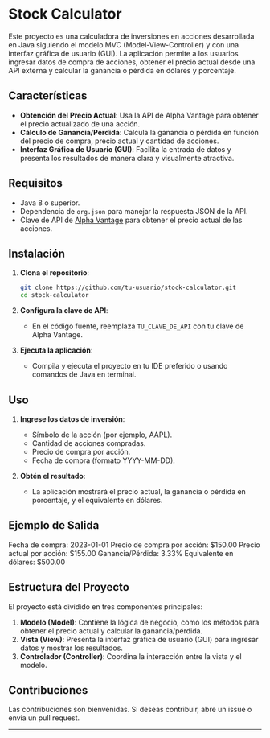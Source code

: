 # Stock Calculator

Este proyecto es una calculadora de inversiones en acciones desarrollada en Java siguiendo el modelo MVC (Model-View-Controller) y con una interfaz gráfica de usuario (GUI). La aplicación permite a los usuarios ingresar datos de compra de acciones, obtener el precio actual desde una API externa y calcular la ganancia o pérdida en dólares y porcentaje.

## Características

- **Obtención del Precio Actual**: Usa la API de Alpha Vantage para obtener el precio actualizado de una acción.
- **Cálculo de Ganancia/Pérdida**: Calcula la ganancia o pérdida en función del precio de compra, precio actual y cantidad de acciones.
- **Interfaz Gráfica de Usuario (GUI)**: Facilita la entrada de datos y presenta los resultados de manera clara y visualmente atractiva.

## Requisitos

- Java 8 o superior.
- Dependencia de `org.json` para manejar la respuesta JSON de la API.
- Clave de API de [Alpha Vantage](https://www.alphavantage.co/) para obtener el precio actual de las acciones.

## Instalación

1. **Clona el repositorio**:
    ```bash
    git clone https://github.com/tu-usuario/stock-calculator.git
    cd stock-calculator
    ```

2. **Configura la clave de API**:
    - En el código fuente, reemplaza `TU_CLAVE_DE_API` con tu clave de Alpha Vantage.

3. **Ejecuta la aplicación**:
    - Compila y ejecuta el proyecto en tu IDE preferido o usando comandos de Java en terminal.

## Uso

1. **Ingrese los datos de inversión**:
    - Símbolo de la acción (por ejemplo, AAPL).
    - Cantidad de acciones compradas.
    - Precio de compra por acción.
    - Fecha de compra (formato YYYY-MM-DD).

2. **Obtén el resultado**:
    - La aplicación mostrará el precio actual, la ganancia o pérdida en porcentaje, y el equivalente en dólares.

## Ejemplo de Salida

Fecha de compra: 2023-01-01 Precio de compra por acción: $150.00 Precio actual por acción: $155.00 Ganancia/Pérdida: 3.33% Equivalente en dólares: $500.00


## Estructura del Proyecto

El proyecto está dividido en tres componentes principales:

1. **Modelo (Model)**: Contiene la lógica de negocio, como los métodos para obtener el precio actual y calcular la ganancia/pérdida.
2. **Vista (View)**: Presenta la interfaz gráfica de usuario (GUI) para ingresar datos y mostrar los resultados.
3. **Controlador (Controller)**: Coordina la interacción entre la vista y el modelo.

## Contribuciones

Las contribuciones son bienvenidas. Si deseas contribuir, abre un issue o envía un pull request.

---
